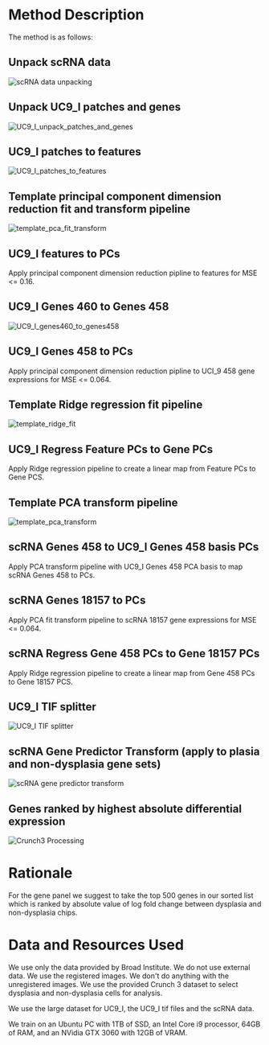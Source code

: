 # Method Description

The method is as follows:

## Unpack scRNA data
![scRNA data unpacking](mermaid/SCRNA_unpack.png) 

## Unpack UC9_I patches and genes
![UC9_I_unpack_patches_and_genes](mermaid/UC9_I_unpack_patches_and_genes.png)  

## UC9_I patches to features 
![UC9_I_patches_to_features](mermaid/UC9_I_patches_to_features.png)  

## Template principal component dimension reduction fit and transform pipeline
![template_pca_fit_transform](mermaid/template_pca_fit_transform.png)  

## UC9_I features to PCs
Apply principal component dimension reduction pipline to features for MSE <= 0.16.

## UC9_I Genes 460 to Genes 458
![UC9_I_genes460_to_genes458](mermaid/UC9_I_genes460_to_genes458.png)

## UC9_I Genes 458 to PCs
Apply principal component dimension reduction pipline to UCI_9 458 gene expressions for MSE <= 0.064.

## Template Ridge regression fit pipeline
![template_ridge_fit](mermaid/template_ridge_fit.png)

## UC9_I Regress Feature PCs to Gene PCs
Apply Ridge regression pipeline to create a linear map from Feature PCs to Gene PCS.

## Template PCA transform pipeline
![template_pca_transform](mermaid/template_pca_transform.png)

## scRNA Genes 458 to UC9_I Genes 458 basis PCs
Apply PCA transform pipeline with UC9_I Genes 458 PCA basis to map scRNA Genes 458 to PCs.

## scRNA Genes 18157 to PCs
Apply PCA fit transform pipeline to scRNA 18157 gene expressions for MSE <= 0.064.

## scRNA Regress Gene 458 PCs to Gene 18157 PCs
Apply Ridge regression pipeline to create a linear map from Gene 458 PCs to Gene 18157 PCS.

## UC9_I TIF splitter
![UC9_I TIF splitter](mermaid/UC9_I_tif_split_chips.png)  

## scRNA Gene Predictor Transform (apply to plasia and non-dysplasia gene sets)
![scRNA gene predictor transform](mermaid/plasia_gene_inference.png)

## Genes ranked by highest absolute differential expression
![Crunch3 Processing](mermaid/crunch3.png)  

# Rationale

For the gene panel we suggest to take the top 500 genes in our sorted list which is ranked by absolute value of log fold change between dysplasia and non-dysplasia chips.

# Data and Resources Used

We use only the data provided by Broad Institute.  We do not use external data.  We use the registered images.  We don't do anything with the unregistered images.  We use the provided Crunch 3 dataset to select dysplasia and non-dysplasia cells for analysis.

We use the large dataset for UC9_I, the UC9_I tif files and the scRNA data.

We train on an Ubuntu PC with 1TB of SSD, an Intel Core i9 processor, 64GB of RAM, and an NVidia GTX 3060 with 12GB of VRAM.
